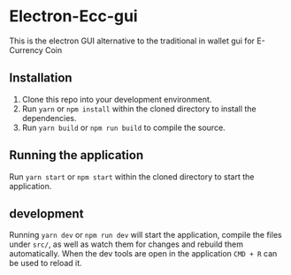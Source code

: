 # Electron-Ecc-gui
This is the electron GUI alternative to the traditional in wallet gui for E-Currency Coin

## Installation

  1. Clone this repo into your development environment.
  1. Run `yarn` or `npm install` within the cloned directory to install the dependencies.
  1. Run `yarn build` or `npm run build` to compile the source.

## Running the application

  Run `yarn start` or `npm start` within the cloned directory to start the application.

## development

  Running `yarn dev` or `npm run dev` will start the application, compile the files under `src/`, as well as watch them for changes and rebuild them automatically. When the dev tools are open in the application `CMD + R` can be used to reload it.
